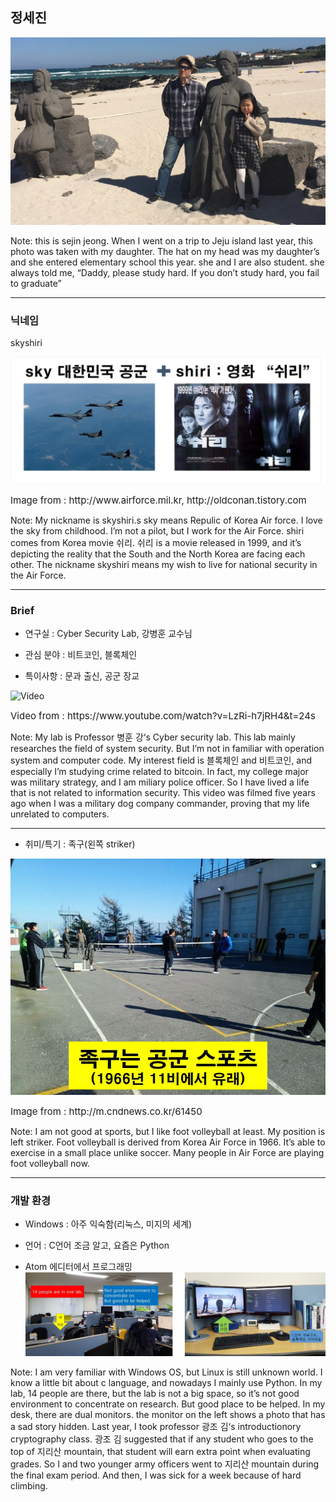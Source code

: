 ## 정세진

![Logo](images/break.jpg)

Note:
this is sejin jeong.
When I went on a trip to Jeju island last year, this photo was taken with my daughter.
The hat on my head was my daughter’s and she entered elementary school this year.
she and I are also student. she always told me,
“Daddy, please study hard. If you don’t study hard, you fail to graduate”

---

### 닉네임

skyshiri

![Logo](images/skyshiri.jpg)

<div style="font-size:15px;">
Image from : http://www.airforce.mil.kr, http://oldconan.tistory.com
</div>

Note:
My nickname is skyshiri.s
sky means Repulic of Korea Air force. I love the sky from childhood.
I’m not a pilot, but I work for the Air Force.
shiri comes from Korea movie 쉬리. 쉬리 is a movie released in 1999,
and it’s depicting the reality that the South and the North Korea are facing each other.
The nickname skyshiri means my wish to live for national security in the Air Force.

---

### Brief

- 연구실 : Cyber Security Lab, 강병훈 교수님

- 관심 분야 : 비트코인, 블록체인

- 특이사항 : 문과 출신, 공군 장교

![Video](https://www.youtube.com/embed/FxJAmava00k)

<div style="font-size:15px;">
Video from : https://www.youtube.com/watch?v=LzRi-h7jRH4&t=24s
</div>

Note:
My lab is Professor 병훈 강‘s Cyber security lab.
This lab mainly researches the field of system security.
But I’m not in familiar with operation system and computer code.
My interest field is 블록체인 and 비트코인, and especially I’m studying crime related to bitcoin.
In fact, my college major was military strategy, and I am miliary police officer.
So I have lived a life that is not related to information security.
This video was filmed five years ago when I was a military dog company commander,
proving that my life unrelated to computers.

---

- 취미/특기 : 족구(왼쪽 striker)

![Logo](images/soccer.jpg)

<div style="font-size:15px;">
Image from : http://m.cndnews.co.kr/61450
</div>

Note:
I am not good at sports, but I like foot volleyball at least.
My position is left striker. Foot volleyball is derived from Korea Air Force in 1966.
It’s able to exercise in a small place unlike soccer. Many people in Air Force are playing foot volleyball now.

---

### 개발 환경

- Windows : 아주 익숙함(리눅스, 미지의 세계)

- 언어 : C언어 조금 알고, 요즘은 Python

- Atom 에디터에서 프로그래밍
![Logo](images/lab.jpg)

Note:
I am very familiar with Windows OS, but Linux is still unknown world.
I know a little bit about c language, and nowadays I mainly use Python.
In my lab, 14 people are there, but the lab is not a big space, so it’s not good environment to concentrate on research.
But good place to be helped.
In my desk, there are dual monitors. the monitor on the left shows a photo that has a sad story hidden.
Last year, I took professor 광조 김‘s introductionory cryptography class.
광조 김 suggested that if any student who goes to the top of 지리산 mountain,
that student will earn extra point when evaluating grades.
So I and two younger army officers went to 지리산 mountain during the final exam period.
And then, I was sick for a week because of hard climbing.

